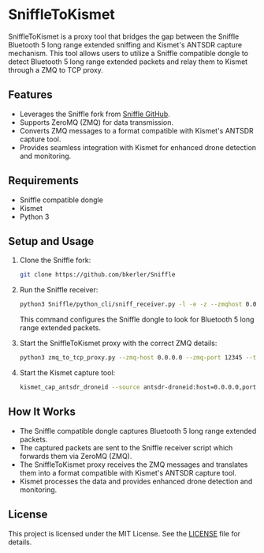 
# SniffleToKismet

SniffleToKismet is a proxy tool that bridges the gap between the Sniffle Bluetooth 5 long range extended sniffing and Kismet's ANTSDR capture mechanism. This tool allows users to utilize a Sniffle compatible dongle to detect Bluetooth 5 long range extended packets and relay them to Kismet through a ZMQ to TCP proxy.

## Features
- Leverages the Sniffle fork from [Sniffle GitHub](https://github.com/bkerler/Sniffle).
- Supports ZeroMQ (ZMQ) for data transmission.
- Converts ZMQ messages to a format compatible with Kismet's ANTSDR capture tool.
- Provides seamless integration with Kismet for enhanced drone detection and monitoring.

## Requirements
- Sniffle compatible dongle
- Kismet
- Python 3

## Setup and Usage

1. Clone the Sniffle fork:
   ```sh
   git clone https://github.com/bkerler/Sniffle
   ```

2. Run the Sniffle receiver:
   ```sh
   python3 Sniffle/python_cli/sniff_receiver.py -l -e -z --zmqhost 0.0.0.0 --zmqport 12345
   ```
   This command configures the Sniffle dongle to look for Bluetooth 5 long range extended packets.

3. Start the SniffleToKismet proxy with the correct ZMQ details:
   ```sh
   python3 zmq_to_tcp_proxy.py --zmq-host 0.0.0.0 --zmq-port 12345 --tcp-host 0.0.0.0 --tcp-port 9876
   ```

4. Start the Kismet capture tool:
   ```sh
   kismet_cap_antsdr_droneid --source antsdr-droneid:host=0.0.0.0,port=9876 --connect localhost:3501 --tcp
   ```

## How It Works
- The Sniffle compatible dongle captures Bluetooth 5 long range extended packets.
- The captured packets are sent to the Sniffle receiver script which forwards them via ZeroMQ (ZMQ).
- The SniffleToKismet proxy receives the ZMQ messages and translates them into a format compatible with Kismet's ANTSDR capture tool.
- Kismet processes the data and provides enhanced drone detection and monitoring.

## License

This project is licensed under the MIT License. See the [LICENSE](LICENSE) file for details.
